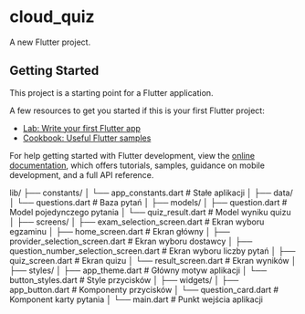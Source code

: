 # cloud_quiz

A new Flutter project.

## Getting Started

This project is a starting point for a Flutter application.

A few resources to get you started if this is your first Flutter project:

- [Lab: Write your first Flutter app](https://docs.flutter.dev/get-started/codelab)
- [Cookbook: Useful Flutter samples](https://docs.flutter.dev/cookbook)

For help getting started with Flutter development, view the
[online documentation](https://docs.flutter.dev/), which offers tutorials,
samples, guidance on mobile development, and a full API reference.


lib/
├── constants/
│   └── app_constants.dart         # Stałe aplikacji
│
├── data/
│   └── questions.dart            # Baza pytań
│
├── models/
│   ├── question.dart             # Model pojedynczego pytania
│   └── quiz_result.dart          # Model wyniku quizu
│
├── screens/
│   ├── exam_selection_screen.dart        # Ekran wyboru egzaminu
│   ├── home_screen.dart                  # Ekran główny
│   ├── provider_selection_screen.dart    # Ekran wyboru dostawcy
│   ├── question_number_selection_screen.dart  # Ekran wyboru liczby pytań
│   ├── quiz_screen.dart                  # Ekran quizu
│   └── result_screen.dart                # Ekran wyników
│
├── styles/
│   ├── app_theme.dart            # Główny motyw aplikacji
│   └── button_styles.dart        # Style przycisków
│
├── widgets/
│   ├── app_button.dart           # Komponenty przycisków
│   └── question_card.dart        # Komponent karty pytania
│
└── main.dart                     # Punkt wejścia aplikacji